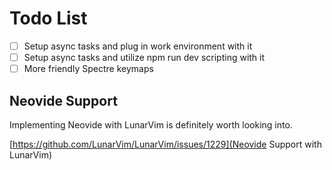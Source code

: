 # Todo List

* [ ] Setup async tasks and plug in work environment with it
* [ ] Setup async tasks and utilize npm run dev scripting with it
* [ ] More friendly Spectre keymaps

## Neovide Support

Implementing Neovide with LunarVim is definitely worth looking into.

[https://github.com/LunarVim/LunarVim/issues/1229](Neovide Support with LunarVim)
